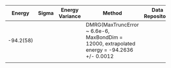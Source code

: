 | Energy                | Sigma           | Energy Variance  | Method                                                           | Data Repository                     |
|-----------------------|-----------------|------------------|------------------------------------------------------------------|-------------------------------------|
|  -94.2(58)    |                 |         |DMRG(MaxTruncError ~ 6.6e-6, MaxBondDim = 12000, extrapolated energy =  -94.2636 +/- 0.0012|       |
| | | | | |
